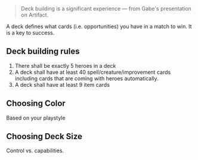 <!--
Comment
-->

> Deck building is a significant experience — from Gabe's presentation on Artifact.

A deck defines what cards (i.e. opportunities) you have in a match to win. It is a key to success.

## Deck building rules

1. There shall be exactly 5 heroes in a deck
1. A deck shall have at least 40 spell/creature/improvement cards including cards that are coming with heroes automatically.
1. A deck shall have at least 9 item cards

## Choosing Color

Based on your playstyle

## Choosing Deck Size

Control vs. capabilities.
